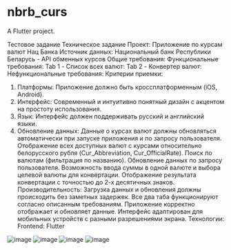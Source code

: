 # nbrb_curs

A Flutter project.

Тестовое задание
Техническое задание
Проект: Приложение по курсам валют Нац Банка
Источник данных: Национальный банк Республики Беларусь - API обменных курсов
Общие требования:
Функциональные требования:
Tab 1 - Список всех валют:
Tab 2 - Конвертер валют:
Нефункциональные требования:
Критерии приемки:
1. Платформы: Приложение должно быть кроссплатформенным (iOS, Android).
2. Интерфейс: Современный и интуитивно понятный дизайн с акцентом на простоту
использования.
3. Язык: Интерфейс должен поддерживать русский и английский языки.
4. Обновление данных: Данные о курсах валют должны обновляться
автоматически при запуске приложения и по запросу пользователя.
Отображение всех доступных валют с курсами относительно белорусского рубля
(Cur_Abbreviation, Cur_OfficialRate).
Поиск по валютам (фильтрация по названию).
Обновление данных по запросу пользователя.
Возможность ввода суммы в одной валюте и выбора целевой валюты для
конвертации.
Отображение результата конвертации с точностью до 2-х десятичных знаков.
Производительность: Загрузка данных и обновления должны происходить без
заметных задержек.
Все два таба функционируют согласно описанным требованиям.
Приложение корректно отображает и обновляет данные.
Интерфейс адаптирован для мобильных устройств с разными разрешениями
экрана.
Технологии:
Frontend: Flutter


![image](https://github.com/user-attachments/assets/a00e7ac9-0707-4771-95c6-05bdac69bbf6)
![image](https://github.com/user-attachments/assets/b0da00e0-ba5b-437f-bd59-b1a02691af80)
![image](https://github.com/user-attachments/assets/ebfaf8de-f4a6-42e4-8d88-adcff8c4be46)
![image](https://github.com/user-attachments/assets/923d0226-ed34-4031-bc92-2164391339b5)
